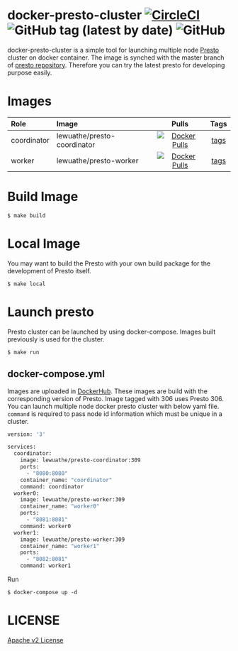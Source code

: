 # docker-presto-cluster [![CircleCI](https://circleci.com/gh/Lewuathe/docker-presto-cluster.svg?style=svg)](https://circleci.com/gh/Lewuathe/docker-presto-cluster) ![GitHub tag (latest by date)](https://img.shields.io/github/v/tag/Lewuathe/docker-presto-cluster) ![GitHub](https://img.shields.io/github/license/Lewuathe/docker-presto-cluster)

docker-presto-cluster is a simple tool for launching multiple node [Presto](https://prestosql.io/) cluster on docker container.
The image is synched with the master branch of [presto repository](https://github.com/prestosql/presto). Therefore you can try the latest presto for developing purpose easily.

# Images

|Role|Image|Pulls|Tags|
|:---|:---|:---:|:---:|
|coordinator|lewuathe/presto-coordinator|[![Docker Pulls](https://img.shields.io/docker/pulls/lewuathe/presto-coordinator.svg)](https://cloud.docker.com/u/lewuathe/repository/docker/lewuathe/presto-coordinator)|[tags](https://cloud.docker.com/repository/docker/lewuathe/presto-coordinator/tags)|
|worker|lewuathe/presto-worker|[![Docker Pulls](https://img.shields.io/docker/pulls/lewuathe/presto-worker.svg)](https://cloud.docker.com/u/lewuathe/repository/docker/lewuathe/presto-worker)|[tags](https://cloud.docker.com/repository/docker/lewuathe/presto-worker/tags)|

# Build Image

```
$ make build
```

# Local Image

You may want to build the Presto with your own build package for the development of Presto itself.

```
$ make local
```

# Launch presto

Presto cluster can be launched by using docker-compose. Images built previously is used for the cluster.

```
$ make run
```

## docker-compose.yml

Images are uploaded in [DockerHub](https://hub.docker.com/). These images are build with the corresponding version of Presto. Image tagged with 306 uses Presto 306. You can launch multiple node docker presto cluster with below yaml file. `command` is required to pass node id information which must be unique in a cluster.

```Dockerfile
version: '3'

services:
  coordinator:
    image: lewuathe/presto-coordinator:309
    ports:
      - "8080:8080"
    container_name: "coordinator"
    command: coordinator
  worker0:
    image: lewuathe/presto-worker:309
    container_name: "worker0"
    ports:
      - "8081:8081"
    command: worker0
  worker1:
    image: lewuathe/presto-worker:309
    container_name: "worker1"
    ports:
      - "8082:8081"
    command: worker1
```

Run

```
$ docker-compose up -d
```

# LICENSE

[Apache v2 License](https://github.com/Lewuathe/docker-presto-cluster/blob/master/LICENSE)
